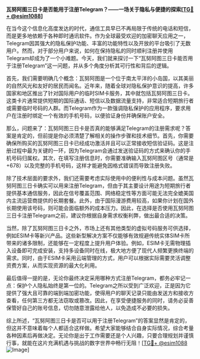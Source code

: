 **瓦努阿图三日卡是否能用于注册Telegram？——一场关于隐私与便捷的探索[[TG💪+ @esim1088](https://t.me/s/esim1088)]**

在当今这个信息化高度发达的时代，通信工具早已不再局限于传统的电话和短信，而是更多地依赖于各种即时通讯软件。作为全球最受欢迎的加密聊天应用之一，Telegram因其强大的隐私保护功能、丰富的功能特性以及开放的平台吸引了无数用户。然而，对于部分用户来说，如何在保持隐私的同时顺利注册并使用Telegram却成为了一个小难题。今天，我们就来探讨一下“瓦努阿图三日卡能否用于注册Telegram”这一问题，并从多个角度分析其可行性和背后的逻辑。

首先，我们需要明确几个概念：瓦努阿图是一个位于南太平洋的小岛国，以其美丽的自然风光和友好的居民而闻名。近年来，随着全球对隐私保护意识的提高，许多国家和地区推出了针对国际用户的临时SIM卡服务，其中就包括瓦努阿图三日卡。这类卡片通常提供短期的国际通话、短信以及数据流量支持，非常适合短期旅行者或需要临时号码的人群。而Telegram作为一款强调隐私保护的应用程序，要求用户在注册时绑定一个有效的手机号码，以便验证身份并确保账户安全。

那么，问题来了：瓦努阿图三日卡是否真的能够满足Telegram的注册需求呢？答案是肯定的，但前提是你必须清楚了解相关的操作步骤和技术细节。首先，你需要确保所购买的瓦努阿图三日卡已经成功激活并且可以正常接收短信验证码。这是注册过程中最为关键的一环，因为Telegram会通过发送验证码的方式来确认你的手机号码归属权。其次，在填写注册信息时，你需要准确输入瓦努阿图区号（通常是+678）以及完整的手机号码，这样才能避免因格式错误而导致注册失败。

除了技术层面的要求外，我们还需要考虑实际使用中的便利性与成本问题。虽然瓦努阿图三日卡确实可以用来注册Telegram，但由于其主要设计用途为短期旅行者提供基本通信服务，因此在信号覆盖范围、网络稳定性等方面可能无法完全媲美国内主流运营商提供的长期套餐。此外，由于国际漫游费用较高，如果你计划在国外长期使用该号码，则可能会面临额外的成本压力。因此，在选择是否使用瓦努阿图三日卡注册Telegram之前，建议你根据自身需求权衡利弊，做出最合适的决策。

当然，除了瓦努阿图三日卡之外，市场上还有其他类型的虚拟号码服务可供选择，例如ESIM卡等新兴产品。这些新型解决方案不仅能够有效规避传统实体SIM卡所带来的诸多限制，还能够在一定程度上提升用户体验。例如，ESIM卡无需物理插入设备即可完成安装，支持多设备同时在线，极大地方便了现代人频繁更换终端的需求。同时，由于ESIM卡采用云端管理的方式，用户可以根据实际需要灵活调整资费方案，从而实现资源的最大化利用。

最后值得一提的是，无论你最终决定采用哪种方式注册Telegram，都务必牢记一点：保护个人隐私始终是第一位的。Telegram之所以受到广泛欢迎，正是因为它提供了强大且可靠的端到端加密功能，使得用户的聊天记录只能由发送方和接收方查看，任何第三方都无法窃取或篡改。因此，在享受便捷服务的同时，请务必妥善保管好自己的账号信息，切勿随意泄露给他人，以免造成不必要的损失。

综上所述，“瓦努阿图三日卡是否可以用于注册Telegram”的答案显然是肯定的，但这并不意味着每个人都适合这样做。希望大家能够结合自身实际情况，综合考量各种因素后再做决定。无论你是出于工作需要还是个人兴趣，只要合理规划并谨慎行事，就能在这片充满机遇与挑战的数字世界中畅行无阻！[[TG💪+ @esim1088](https://t.me/s/esim1088) ![Image](https://i.postimg.cc/4NQfJmqS/Snipaste-2025-05-13-00-14-12.png)]